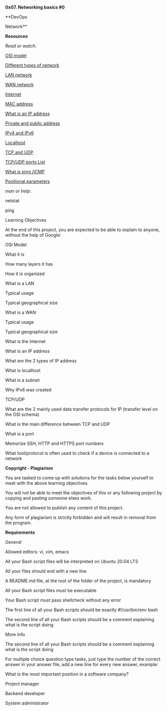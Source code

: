**0x07. Networking basics #0**

**DevOps


Network**

**Resources**

*Read or watch:*

[OSI model](https://intranet.alxswe.com/rltoken/k2uCsynicuNbu1cAQhXqVQ)

[Different types of network](https://intranet.alxswe.com/rltoken/XW3ZGm5Ya_a8XVDXcAKT_A)

[LAN network](https://intranet.alxswe.com/rltoken/en370-Hrwgi_GUvFcg3bKg)

[WAN network](https://intranet.alxswe.com/rltoken/Ah1EKqnINR85lM4P2WnLSw)

[Internet](https://intranet.alxswe.com/rltoken/Lwh9xQxFD4dWh5sIApXI1g)

[MAC address](https://intranet.alxswe.com/rltoken/j-Wp-YRvFTVP04SpIeRzHQ)

[What is an IP address](https://intranet.alxswe.com/rltoken/HaZZvrmGaQ3U7ZLDYgZb6w)

[Private and public address](https://intranet.alxswe.com/rltoken/OPJCZYuWSEXLIZOqU9Uc0A)

[IPv4 and IPv6](https://intranet.alxswe.com/rltoken/OPJCZYuWSEXLIZOqU9Uc0A)

[Localhost](https://intranet.alxswe.com/rltoken/uJbs8E9-FyATfsELpmtTIg:x)

[TCP and UDP](https://intranet.alxswe.com/rltoken/uJbs8E9-FyATfsELpmtTIg)

[TCP/UDP ports List](https://intranet.alxswe.com/rltoken/uJbs8E9-FyATfsELpmtTIg)

[What is ping /ICMP](https://intranet.alxswe.com/rltoken/3zBgO6r2M1Q8lUVt9g8aJw)

[Positional parameters](https://intranet.alxswe.com/rltoken/U5CMxsErz85edWap3fNEoQ)

*man or help:*

netstat

ping

Learning Objectives

At the end of this project, you are expected to be able to explain to anyone, without the help of Google:

OSI Model

What it is

How many layers it has

How it is organized

What is a LAN

Typical usage

Typical geographical size

What is a WAN

Typical usage

Typical geographical size

What is the Internet

What is an IP address

What are the 2 types of IP address

What is localhost

What is a subnet

Why IPv6 was created

TCP/UDP

What are the 2 mainly used data transfer protocols for IP (transfer level on the OSI schema)

What is the main difference between TCP and UDP

What is a port

Memorize SSH, HTTP and HTTPS port numbers

What tool/protocol is often used to check if a device is connected to a network

**Copyright - Plagiarism**

You are tasked to come up with solutions for the tasks below yourself to meet with the above learning objectives.

You will not be able to meet the objectives of this or any following project by copying and pasting someone elses work.

You are not allowed to publish any content of this project.

Any form of plagiarism is strictly forbidden and will result in removal from the program.

**Requirements**

*General*

Allowed editors: vi, vim, emacs

All your Bash script files will be interpreted on Ubuntu 20.04 LTS

All your files should end with a new line

A README.md file, at the root of the folder of the project, is mandatory

All your Bash script files must be executable

Your Bash script must pass shellcheck without any error

The first line of all your Bash scripts should be exactly #!/usr/bin/env bash

The second line of all your Bash scripts should be a comment explaining what is the script doing

More Info

The second line of all your Bash scripts should be a comment explaining what is the script doing

For multiple choice question type tasks, just type the number of the correct answer in your answer file, add a new line for every new answer, example:

What is the most important position in a software company?

Project manager

Backend developer

System administrator
